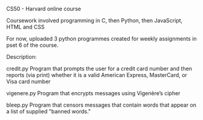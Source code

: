 CS50 - Harvard online course

Coursework involved programming in C, then Python, then JavaScript, HTML and CSS 

For now, uploaded 3 python programmes created for weekly assignments in pset 6 of the course.

Description:

credit.py
Program that prompts the user for a credit card number and then reports (via print) whether it is a valid American Express, MasterCard, or Visa card number

vigenere.py
Program that encrypts messages using Vigenère’s cipher

bleep.py
Program that censors messages that contain words that appear on a list of supplied "banned words."